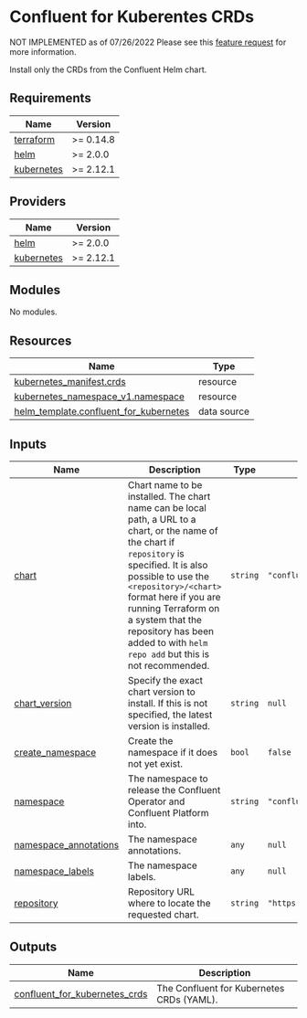 # Confluent for Kuberentes CRDs

NOT IMPLEMENTED as of 07/26/2022
Please see this [feature request](https://github.com/hashicorp/terraform-provider-helm/pull/795) for more information.

Install only the CRDs from the Confluent Helm chart.

<!-- BEGINNING OF PRE-COMMIT-TERRAFORM DOCS HOOK -->
## Requirements

| Name | Version |
|------|---------|
| <a name="requirement_terraform"></a> [terraform](#requirement\_terraform) | >= 0.14.8 |
| <a name="requirement_helm"></a> [helm](#requirement\_helm) | >= 2.0.0 |
| <a name="requirement_kubernetes"></a> [kubernetes](#requirement\_kubernetes) | >= 2.12.1 |

## Providers

| Name | Version |
|------|---------|
| <a name="provider_helm"></a> [helm](#provider\_helm) | >= 2.0.0 |
| <a name="provider_kubernetes"></a> [kubernetes](#provider\_kubernetes) | >= 2.12.1 |

## Modules

No modules.

## Resources

| Name | Type |
|------|------|
| [kubernetes_manifest.crds](https://registry.terraform.io/providers/hashicorp/kubernetes/latest/docs/resources/manifest) | resource |
| [kubernetes_namespace_v1.namespace](https://registry.terraform.io/providers/hashicorp/kubernetes/latest/docs/resources/namespace_v1) | resource |
| [helm_template.confluent_for_kubernetes](https://registry.terraform.io/providers/hashicorp/helm/latest/docs/data-sources/template) | data source |

## Inputs

| Name | Description | Type | Default | Required |
|------|-------------|------|---------|:--------:|
| <a name="input_chart"></a> [chart](#input\_chart) | Chart name to be installed. The chart name can be local path, a URL to a chart, or the name of the chart if `repository` is specified. It is also possible to use the `<repository>/<chart>` format here if you are running Terraform on a system that the repository has been added to with `helm repo add` but this is not recommended. | `string` | `"confluent-for-kubernetes"` | no |
| <a name="input_chart_version"></a> [chart\_version](#input\_chart\_version) | Specify the exact chart version to install. If this is not specified, the latest version is installed. | `string` | `null` | no |
| <a name="input_create_namespace"></a> [create\_namespace](#input\_create\_namespace) | Create the namespace if it does not yet exist. | `bool` | `false` | no |
| <a name="input_namespace"></a> [namespace](#input\_namespace) | The namespace to release the Confluent Operator and Confluent Platform into. | `string` | `"confluent"` | no |
| <a name="input_namespace_annotations"></a> [namespace\_annotations](#input\_namespace\_annotations) | The namespace annotations. | `any` | `null` | no |
| <a name="input_namespace_labels"></a> [namespace\_labels](#input\_namespace\_labels) | The namespace labels. | `any` | `null` | no |
| <a name="input_repository"></a> [repository](#input\_repository) | Repository URL where to locate the requested chart. | `string` | `"https://packages.confluent.io/helm"` | no |

## Outputs

| Name | Description |
|------|-------------|
| <a name="output_confluent_for_kubernetes_crds"></a> [confluent\_for\_kubernetes\_crds](#output\_confluent\_for\_kubernetes\_crds) | The Confluent for Kubernetes CRDs (YAML). |
<!-- END OF PRE-COMMIT-TERRAFORM DOCS HOOK -->
